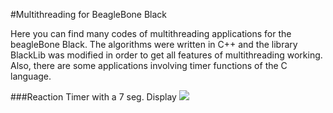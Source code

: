 #Multithreading for BeagleBone Black

Here you can find many codes of multithreading applications for the beagleBone Black. The algorithms were written in C++ and the library BlackLib was modified in order to get all features of multithreading working. Also, there are some applications involving timer functions of the C language.

###Reaction Timer with a 7 seg. Display
![](https://github.com/jaimedantas/Multithreading-BeagleBone/blob/master/beagle_project.png)
